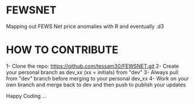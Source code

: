 # FEWSNET
Mapping out FEWS Net price anomalies with R and eventually .d3

# HOW TO CONTRIBUTE
1- Clone the repo: https://github.com/tessam30/FEWSNET.git
2- Create your personal branch as dev_xx (xx = initials) from "dev"
3- Always pull from "dev" branch before merging to your personal dev_xx
4- Work on your own branch and merge back to dev and then push to publish your updates

Happy Coding ...

